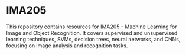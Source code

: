 # IMA205
This repository contains resources for IMA205 - Machine Learning for Image and Object Recognition. It covers supervised and unsupervised learning techniques, SVMs, decision trees, neural networks, and CNNs, focusing on image analysis and recognition tasks.
